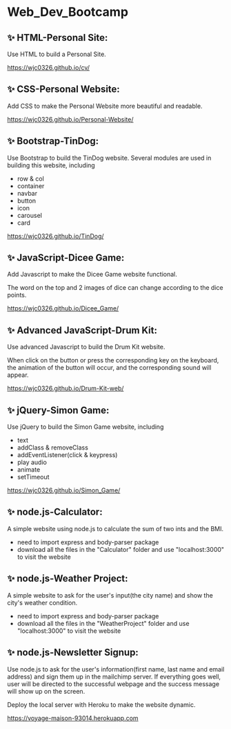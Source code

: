 # Web_Dev_Bootcamp
## ✨ HTML-Personal Site: 
Use HTML to build a Personal Site.

https://wjc0326.github.io/cv/

## ✨ CSS-Personal Website: 
Add CSS to make the Personal Website more beautiful and readable.

https://wjc0326.github.io/Personal-Website/

## ✨ Bootstrap-TinDog: 
Use Bootstrap to build the TinDog website.
Several modules are used in building this website, including 
* row & col
* container
* navbar
* button
* icon
* carousel
* card

https://wjc0326.github.io/TinDog/

## ✨ JavaScript-Dicee Game: 
Add Javascript to make the Dicee Game website functional.

The word on the top and 2 images of dice can change according to the dice points.

https://wjc0326.github.io/Dicee_Game/

## ✨ Advanced JavaScript-Drum Kit: 
Use advanced Javascript to build the Drum Kit website.

When click on the button or press the corresponding key on the keyboard, the animation of the button will occur, and the corresponding sound will appear.

https://wjc0326.github.io/Drum-Kit-web/

## ✨ jQuery-Simon Game:
Use jQuery to build the Simon Game website, including
* text
* addClass & removeClass
* addEventListener(click & keypress)
* play audio
* animate
* setTimeout

https://wjc0326.github.io/Simon_Game/

## ✨ node.js-Calculator:
A simple website using node.js to calculate the sum of two ints and the BMI.
* need to import express and body-parser package
* download all the files in the "Calculator" folder and use "localhost:3000" to visit the website

## ✨ node.js-Weather Project:
A simple website to ask for the user's input(the city name) and show the city's weather condition.
* need to import express and body-parser package
* download all the files in the "WeatherProject" folder and use "localhost:3000" to visit the website

## ✨ node.js-Newsletter Signup:
Use node.js to ask for the user's information(first name, last name and email address) and sign them up in the mailchimp server. If everything goes well, user will be directed to the successful webpage and the success message will show up on the screen.

Deploy the local server with Heroku to make the website dynamic.

https://voyage-maison-93014.herokuapp.com
